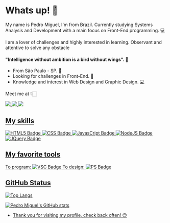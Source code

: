 # Whats up! 👋

My name is Pedro Miguel, I'm from Brazil. Currently studying Systems Analysis and Development with a main focus on Front-End programming. 💻 

I am a lover of challenges and highly interested in learning. Observant and attentive to solve any obstacle

#### "Intelligence without ambition is a bird without wings". 🧠

-  From São Paulo - SP. 📍 
-  Looking for challenges in Front-End. 🏡
- Knowledge and interest in Web Design and Graphic Design. 💻

Meet me at 👇🏻

<a href="https://github.com/pedromgotlib"><img src="https://img.shields.io/badge/GitHub-100000?style=for-the-badge&logo=github&logoColor=white"/> <a href="https://www.linkedin.com/in/pedro-miguel-gotlib-consoli-95b979208/"><img src="https://img.shields.io/badge/LinkedIn-0077B5?style=for-the-badge&logo=linkedin&logoColor=white"/> <a href="https://www.behance.net/pedromgotlib"><img src="https://img.shields.io/badge/-Behance-blue?style=for-the-badge&logo=behance&logoColor=white"/>

## My skills

![HTML5 Badge](https://img.shields.io/badge/HTML5-E34F26?style=for-the-badge&logo=html5&logoColor=white) ![CSS Badge](https://img.shields.io/badge/CSS3-1572B6?style=for-the-badge&logo=css3&logoColor=white) ![JavasCript Badge](https://img.shields.io/badge/JavaScript-F7DF1E?style=for-the-badge&logo=javascript&logoColor=black) ![NodeJS Badge](https://img.shields.io/badge/Node.js-43853D?style=for-the-badge&logo=node.js&logoColor=white) ![JQuery Badge](https://img.shields.io/badge/jQuery-0769AD?style=for-the-badge&logo=jquery&logoColor=white)

## My favorite tools
To program:
![VSC Badge](https://img.shields.io/badge/Visual_Studio_Code-0078D4?style=for-the-badge&logo=visual%20studio%20code&logoColor=white)
To design:
![PS Badge](https://img.shields.io/badge/Adobe%20Photoshop-00255e?style=for-the-badge&logo=Adobe%20Photoshop&logoColor=white)


## GitHub Status

![Top Langs](https://github-readme-stats.vercel.app/api/top-langs/?username=pedromgotlib&layout=compact)

![Pedro Miguel's GitHub stats](https://github-readme-stats.vercel.app/api?username=pedromgotlib&show_icons=true&theme=radical)


- Thank you for visiting my profile, check back often! 😉
